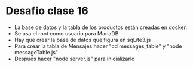 # Desafio clase 16

* La base de datos y la tabla de los productos están creadas en docker.
* Se usa el root como usuario para MariaDB
* Hay que crear la base de datos que figura en sqLite3.js
* Para crear la tabla de Mensajes hacer "cd messages_table" y "node messageTable.js"
* Después hacer "node server.js" para inicializarlo
